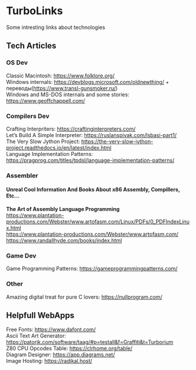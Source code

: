 # TurboLinks
Some intresting links about technologies

## Tech Articles
### OS Dev
Classic Macintosh: https://www.folklore.org/  
Windows internals: https://devblogs.microsoft.com/oldnewthing/ + переводы(https://www.transl-gunsmoker.ru/)  
Windows and MS-DOS internals and some stories: https://www.geoffchappell.com/  

### Compilers Dev
Crafting Interpriters: https://craftinginterpreters.com/  
Let’s Build A Simple Interpreter: https://ruslanspivak.com/lsbasi-part1/  
The Very Slow Jython Project: https://the-very-slow-jython-project.readthedocs.io/en/latest/index.html  
Language Implementation Patterns: https://pragprog.com/titles/tpdsl/language-implementation-patterns/  

### Assembler

#### Unreal Cool Information And Books About x86 Assembly, Compillers, Etc...
**The Art of Assembly Language Programming**  
https://www.plantation-productions.com/Webster/www.artofasm.com/Linux/PDFs/0_PDFIndexLinux.html  
https://www.plantation-productions.com/Webster/www.artofasm.com/  
https://www.randallhyde.com/books/index.html  

### Game Dev
Game Programming Patterns: https://gameprogrammingpatterns.com/  

### Other
Amazing digital treat for pure C lovers: https://nullprogram.com/  

## Helpfull WebApps
Free Fonts: https://www.dafont.com/  
Ascii Text Art Generator: https://patorjk.com/software/taag/#p=testall&f=Graffiti&t=Turborium  
Z80 CPU Opcodes Table: https://clrhome.org/table/  
Diagram Designer: https://app.diagrams.net/  
Image Hosting: https://radikal.host/  

